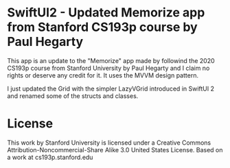 #  SwiftUI2 - Updated Memorize app from Stanford CS193p course by Paul Hegarty
This app is an update to the "Memorize" app made by followind the 2020 CS193p course from Stanford University by Paul Hegarty and I claim no rights or deserve any credit for it.
It uses the MVVM design pattern.

I just updated the Grid with the simpler LazyVGrid introduced in SwiftUI 2 and renamed some of the structs and classes.


# License
This work by Stanford University is licensed under a Creative Commons Attribution-Noncommercial-Share Alike 3.0 United States License. Based on a work at cs193p.stanford.edu
